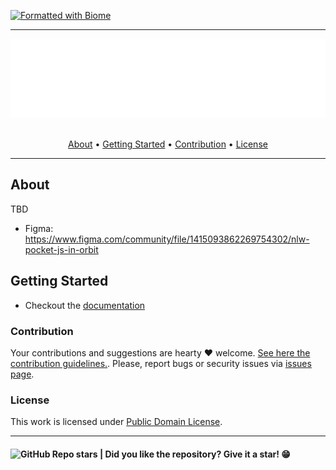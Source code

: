 
<!-- [![Creative Commons](https://img.shields.io/badge/license-CC0_1.0-blue.svg?style=flat)](http://creativecommons.org/publicdomain/zero/1.0/) -->
<!-- [![](https://img.shields.io/badge/contributions-WELCOME-green)](#) -->
<!-- [![](https://img.shields.io/badge/made_with-LOVE-red)](#) -->
[![Formatted with Biome](https://img.shields.io/badge/Formatted_with-Biome-60a5fa?style=flat&logo=biome)](https://biomejs.dev/)

---
<section align="center">
  <img src="docs/assets/images/banner.svg" title="Project banner" alt="Project banner" />
  <br>
  <br>

  <p>
    <a href="#about">About</a> •
    <a href="#getting-started">Getting Started</a> •
    <a href="#contribution">Contribution</a> •
    <a href="#license">License</a>
  </p>
</section>

---

## About

<!-- Write about what your project is succinct and objective -->

TBD

- Figma: https://www.figma.com/community/file/1415093862269754302/nlw-pocket-js-in-orbit

## Getting Started

<!-- Point here to the user where he can know more about your project. If there is a lot of information, reflect whether it makes sense to respect the "5 seconds law" and have the documentation + table of contents here or in a separate file. -->

* Checkout the [documentation](docs/getting-started.md)


### Contribution

Your contributions and suggestions are hearty ♥  welcome. [See here the contribution guidelines.](CONTRIBUTING.md). Please, report bugs or security issues via [issues page](https://github.com/andersonbosa/dothub/issues).


### License

This work is licensed under [Public Domain License](LICENSE.md).

---

<h4>  
  <img alt="GitHub Repo stars" src="https://img.shields.io/github/stars/andersonbosa/dothub?style=social">
  | Did you like the repository? Give it a star! 😁
</h4>
